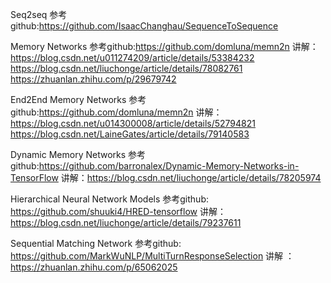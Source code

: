 Seq2seq
参考github:https://github.com/IsaacChanghau/SequenceToSequence

Memory Networks
参考github:https://github.com/domluna/memn2n
讲解：https://blog.csdn.net/u011274209/article/details/53384232
      https://blog.csdn.net/liuchonge/article/details/78082761
      https://zhuanlan.zhihu.com/p/29679742

End2End Memory Networks
参考github:https://github.com/domluna/memn2n
讲解：https://blog.csdn.net/u014300008/article/details/52794821
      https://blog.csdn.net/LaineGates/article/details/79140583

Dynamic Memory Networks
参考github:https://github.com/barronalex/Dynamic-Memory-Networks-in-TensorFlow
讲解：https://blog.csdn.net/liuchonge/article/details/78205974

Hierarchical Neural Network Models
参考github: https://github.com/shuuki4/HRED-tensorflow
讲解：https://blog.csdn.net/liuchonge/article/details/79237611


Sequential Matching Network
参考github: https://github.com/MarkWuNLP/MultiTurnResponseSelection
讲解 ：https://zhuanlan.zhihu.com/p/65062025
